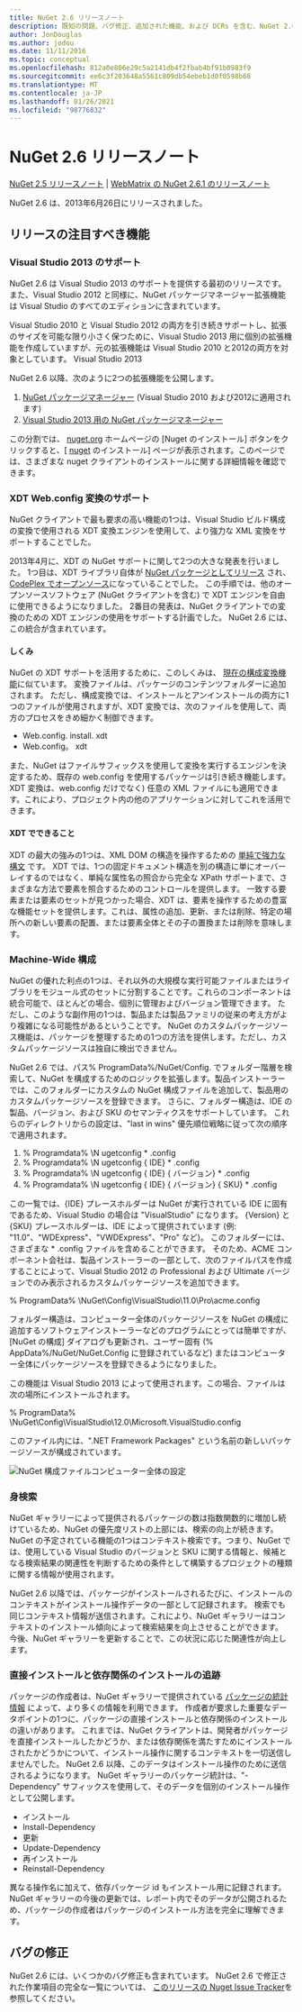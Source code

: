 ```yaml
---
title: NuGet 2.6 リリースノート
description: 既知の問題、バグ修正、追加された機能、および DCRs を含む、NuGet 2.6.1 向けのリリースノート。
author: JonDouglas
ms.author: jodou
ms.date: 11/11/2016
ms.topic: conceptual
ms.openlocfilehash: 812a0e806e29c5a2141db4f2fbab4bf91b0983f9
ms.sourcegitcommit: ee6c3f203648a5561c809db54ebeb1d0f0598b68
ms.translationtype: MT
ms.contentlocale: ja-JP
ms.lasthandoff: 01/26/2021
ms.locfileid: "98776832"
---
```

# <a name="nuget-26-release-notes"></a>NuGet 2.6 リリースノート

[NuGet 2.5 リリースノート](../release-notes/nuget-2.5.md)  | [WebMatrix の NuGet 2.6.1 のリリースノート](../release-notes/nuget-2.6.1-for-webmatrix.md)

NuGet 2.6 は、2013年6月26日にリリースされました。

## <a name="notable-features-in-the-release"></a>リリースの注目すべき機能

### <a name="support-for-visual-studio-2013"></a>Visual Studio 2013 のサポート

NuGet 2.6 は Visual Studio 2013 のサポートを提供する最初のリリースです。 また、Visual Studio 2012 と同様に、NuGet パッケージマネージャー拡張機能は Visual Studio のすべてのエディションに含まれています。

Visual Studio 2010 と Visual Studio 2012 の両方を引き続きサポートし、拡張のサイズを可能な限り小さく保つために、Visual Studio 2013 用に個別の拡張機能を作成していますが、元の拡張機能は Visual Studio 2010 と2012の両方を対象としています。 Visual Studio 2013

NuGet 2.6 以降、次のように2つの拡張機能を公開します。

1. [NuGet パッケージマネージャー](https://marketplace.visualstudio.com/items?itemName=NuGetTeam.NuGetPackageManager) (Visual Studio 2010 および2012に適用されます)
1. [Visual Studio 2013 用の NuGet パッケージマネージャー](https://marketplace.visualstudio.com/items?itemName=NuGetTeam.NuGetPackageManagerforVisualStudio2013)

この分割では、 [nuget.org](https://nuget.org) ホームページの [Nuget のインストール] ボタンをクリックすると、[ [nuget](../install-nuget-client-tools.md) のインストール] ページが表示されます。このページでは、さまざまな nuget クライアントのインストールに関する詳細情報を確認できます。

<a name="xdt"></a>

### <a name="xdt-webconfig-transformation-support"></a>XDT Web.config 変換のサポート

NuGet クライアントで最も要求の高い機能の1つは、Visual Studio ビルド構成の変換で使用される XDT 変換エンジンを使用して、より強力な XML 変換をサポートすることでした。

2013年4月に、XDT の NuGet サポートに関して2つの大きな発表を行いました。 1つ目は、XDT ライブラリ自体が [NuGet パッケージとしてリリース](https://nuget.org/packages/Microsoft.Web.Xdt) され、 [CodePlex でオープンソース](http://xdt.codeplex.com/)になっていることでした。 この手順では、他のオープンソースソフトウェア (NuGet クライアントを含む) で XDT エンジンを自由に使用できるようになりました。 2番目の発表は、NuGet クライアントでの変換のための XDT エンジンの使用をサポートする計画でした。 NuGet 2.6 には、この統合が含まれています。

#### <a name="how-it-works"></a>しくみ

NuGet の XDT サポートを活用するために、このしくみは、 [現在の構成変換機能](../create-packages/source-and-config-file-transformations.md)に似ています。
変換ファイルは、パッケージのコンテンツフォルダーに追加されます。 ただし、構成変換では、インストールとアンインストールの両方に1つのファイルが使用されますが、XDT 変換では、次のファイルを使用して、両方のプロセスをきめ細かく制御できます。

- Web.config. install. xdt
- Web.config。 xdt

また、NuGet はファイルサフィックスを使用して変換を実行するエンジンを決定するため、既存の web.config を使用するパッケージは引き続き機能します。 XDT 変換は、web.config だけでなく) 任意の XML ファイルにも適用できます。これにより、プロジェクト内の他のアプリケーションに対してこれを活用できます。

#### <a name="what-you-can-do-with-xdt"></a>XDT でできること

XDT の最大の強みの1つは、XML DOM の構造を操作するための [単純で強力な構文](/previous-versions/aspnet/dd465326(v=vs.110)) です。 XDT では、1つの固定ドキュメント構造を別の構造に単にオーバーレイするのではなく、単純な属性名の照合から完全な XPath サポートまで、さまざまな方法で要素を照合するためのコントロールを提供します。 一致する要素または要素のセットが見つかった場合、XDT は、要素を操作するための豊富な機能セットを提供します。これは、属性の追加、更新、または削除、特定の場所への新しい要素の配置、または要素全体とその子の置換または削除を意味します。

### <a name="machine-wide-configuration"></a>Machine-Wide 構成

NuGet の優れた利点の1つは、それ以外の大規模な実行可能ファイルまたはライブラリをモジュール式のセットに分割することです。これらのコンポーネントは統合可能で、ほとんどの場合、個別に管理およびバージョン管理できます。 ただし、このような副作用の1つは、製品または製品ファミリの従来の考え方がより複雑になる可能性があるということです。
NuGet のカスタムパッケージソース機能は、パッケージを整理するための1つの方法を提供します。ただし、カスタムパッケージソースは独自に検出できません。

NuGet 2.6 では、パス% ProgramData%/NuGet/Config. でフォルダー階層を検索して、NuGet を構成するためのロジックを拡張します。製品インストーラーでは、このフォルダーにカスタムの NuGet 構成ファイルを追加して、製品用のカスタムパッケージソースを登録できます。 さらに、フォルダー構造は、IDE の製品、バージョン、および SKU のセマンティクスをサポートしています。 これらのディレクトリからの設定は、"last in wins" 優先順位戦略に従って次の順序で適用されます。

1. % Programdata% \N ugetconfig \* .config
2. % Programdata% \N ugetconfig \{ IDE} \* .config
3. % Programdata% \N ugetconfig \{ IDE} \{ バージョン} \* .config
4. % Programdata% \N ugetconfig \{ IDE} \{ バージョン} \{ SKU} \* .config

この一覧では、{IDE} プレースホルダーは NuGet が実行されている IDE に固有であるため、Visual Studio の場合は "VisualStudio" になります。 {Version} と {SKU} プレースホルダーは、IDE によって提供されています (例: "11.0"、"WDExpress"、"VWDExpress"、"Pro" など)。 このフォルダーには、さまざまな * .config ファイルを含めることができます。
そのため、ACME コンポーネント会社は、製品インストーラーの一部として、次のファイルパスを作成することによって、Visual Studio 2012 の Professional および Ultimate バージョンでのみ表示されるカスタムパッケージソースを追加できます。

% ProgramData% \NuGet\Config\VisualStudio\11.0\Pro\acme.config

フォルダー構造は、コンピューター全体のパッケージソースを NuGet の構成に追加するソフトウェアインストーラーなどのプログラムにとっては簡単ですが、[NuGet の構成] ダイアログも更新され、ユーザー固有 (% AppData%/NuGet/NuGet.Config に登録されているなど) またはコンピューター全体にパッケージソースを登録できるようになりました。

この機能は Visual Studio 2013 によって使用されます。この場合、ファイルは次の場所にインストールされます。

% ProgramData% \NuGet\Config\VisualStudio\12.0\Microsoft.VisualStudio.config

このファイル内には、".NET Framework Packages" という名前の新しいパッケージソースが構成されています。

![NuGet 構成ファイルコンピューター全体の設定](./media/NuGet-Config-File-Machine-Wide.png)

### <a name="contextualizing-search"></a>身検索

NuGet ギャラリーによって提供されるパッケージの数は指数関数的に増加し続けているため、NuGet の優先度リストの上部には、検索の向上が続きます。 NuGet の予定されている機能の1つはコンテキスト検索です。つまり、NuGet では、使用している Visual Studio のバージョンと SKU に関する情報と、候補となる検索結果の関連性を判断するための条件として構築するプロジェクトの種類に関する情報が使用されます。

NuGet 2.6 以降では、パッケージがインストールされるたびに、インストールのコンテキストがインストール操作データの一部として記録されます。  検索でも同じコンテキスト情報が送信されます。これにより、NuGet ギャラリーはコンテキストのインストール傾向によって検索結果を向上させることができます。  今後、NuGet ギャラリーを更新することで、この状況に応じた関連性が向上します。

### <a name="tracking-direct-installs-vs-dependency-installs"></a>直接インストールと依存関係のインストールの追跡

パッケージの作成者は、NuGet ギャラリーで提供されている [パッケージの統計情報](http://blog.nuget.org/20130226/Introducing-Package-Statistics.html) によって、より多くの情報を利用できます。  作成者が要求した重要なデータポイントの1つに、パッケージの直接インストールと依存関係のインストールの違いがあります。  これまでは、NuGet クライアントは、開発者がパッケージを直接インストールしたかどうか、または依存関係を満たすためにインストールされたかどうかについて、インストール操作に関するコンテキストを一切送信しませんでした。
NuGet 2.6 以降、このデータはインストール操作のために送信されるようになります。  NuGet ギャラリーのパッケージ統計は、"-Dependency" サフィックスを使用して、そのデータを個別のインストール操作として公開します。

* インストール
* Install-Dependency
* 更新
* Update-Dependency
* 再インストール
* Reinstall-Dependency

異なる操作名に加えて、依存パッケージ id もインストール用に記録されます。  NuGet ギャラリーの今後の更新では、レポート内でそのデータが公開されるため、パッケージの作成者はパッケージのインストール方法を完全に理解できます。

## <a name="bug-fixes"></a>バグの修正

NuGet 2.6 には、いくつかのバグ修正も含まれています。 NuGet 2.6 で修正された作業項目の完全な一覧については、 [このリリースの Nuget Issue Tracker](https://nuget.codeplex.com/workitem/list/advanced?keyword=&status=Closed&type=All&priority=All&release=NuGet%202.6&assignedTo=All&component=All&sortField=LastUpdatedDate&sortDirection=Descending&page=0&reasonClosed=All)を参照してください。